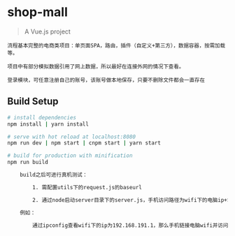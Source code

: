 # shop-mall

> A Vue.js project

    流程基本完整的电商类项目：单页面SPA，路由，插件（自定义+第三方），数据容器，按需加载等。

    项目中有部分模拟数据引用了网上数据，所以最好在连接外网的情况下查看。

    登录模块，可任意注册自己的账号，该账号做本地保存，只要不删除文件都会一直存在

## Build Setup

``` bash
# install dependencies
npm install | yarn install

# serve with hot reload at localhost:8080
npm run dev | npm start | cnpm start | yarn start

# build for production with minification
npm run build

    build之后可进行真机测试：

        1. 需配置utils下的request.js的baseurl

        2. 通过node启动server目录下的server.js，手机访问路径为wifi下的电脑ip+端口号(3000)

    例如：

        通过ipconfig查看wifi下的ip为192.168.191.1，那么手机链接电脑wifi并访问192.168.191.1:3000即可。

```